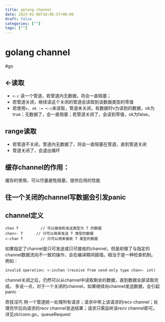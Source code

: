 ```yaml
---
title: golang channel
date: 2023-01-08T18:06:57+08:00
draft: false
categories: [""]
tags: [""]
---
```


# golang channel
#go

## <-读取
- `<-c` 读一个管道，若管道内无数据，将会一直阻塞；
- 若管道关闭，继续读这个关闭的管道会读取到该数据类型的零值
- 若使用`v, ok := <-c`来读取，管道未关闭，有数据时v为读到的数据，ok为true；无数据了，会一直阻塞；若管道关闭了，会读到零值，ok为false。

## range读取
- 若管道不关闭，管道内无数据了，将会一直阻塞在管道，直到管道关闭
- 管道关闭了，会退出循环

## 缓存channel的作用：
缓存的使用，可以尽量避免阻塞，提供应用的性能

## 往一个关闭的channel写数据会引发panic

## channel定义
```
chan T          // 可以接收和发送类型为 T 的数据
chan<- T  	  // 只可以用来发送 T 类型的数据
<-chan T        // 只可以用来接收 T 类型的数据
```
如果指定了channel是只可发送或只可接收的channel，但是却做了与指定的channel数据流向不一致的操作，会在编译期间报错。相当于是一种检查机制。
例如：
```
invalid operation: <-inchan (receive from send-only type chan<- int)
```

channel关闭之后，仍然可以从channel中读取剩余的数据，直到数据全部读取完成。
多说一点，对于一个关闭的channel，如果继续向channel发送数据，会引起panic

奇技淫巧
用一个管道统一处理所有请求；请求中带上该请求的recv channel；处理完毕后向请求的recv channel发送结果；请求只需监听该recv channel即可。详见zk/conn.go，queueRequest